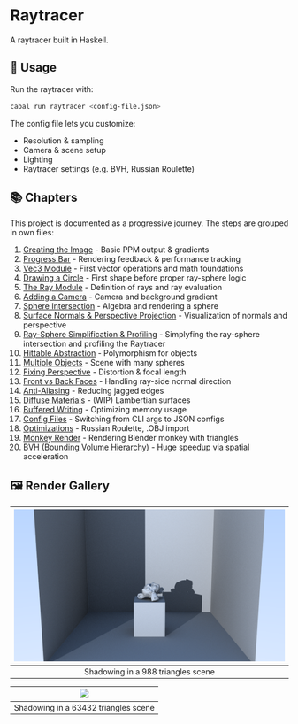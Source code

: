 # Raytracer

A raytracer built in Haskell.

## 🚀 Usage

Run the raytracer with:

```bash
cabal run raytracer <config-file.json>
```

The config file lets you customize:

- Resolution & sampling
- Camera & scene setup
- Lighting
- Raytracer settings (e.g. BVH, Russian Roulette)

## 📚 Chapters

This project is documented as a progressive journey. The steps are grouped in own files:

1. [Creating the Image](./docs/01_image.md) - Basic PPM output & gradients
2. [Progress Bar](./docs/02_progress_bar.md) - Rendering feedback & performance tracking
3. [Vec3 Module](./docs/03_vec3.md) - First vector operations and math foundations
4. [Drawing a Circle](./docs/04_circle.md) - First shape before proper ray-sphere logic
5. [The Ray Module](./docs/05_ray.md) - Definition of rays and ray evaluation
6. [Adding a Camera](./docs/06_camera.md) - Camera and background gradient
7. [Sphere Intersection](./docs/07_sphere.md) - Algebra and rendering a sphere
8. [Surface Normals & Perspective Projection](./docs/08_normals_and_perspective.md) - Visualization of normals and perspective
9. [Ray-Sphere Simplification & Profiling](./docs/09_simplifications_and_profiling.md) - Simplyfing the ray-sphere intersection and profiling the Raytracer
10. [Hittable Abstraction](./docs/10_hittable_abstraction.md) - Polymorphism for objects
11. [Multiple Objects](./docs/11_multiple_objects.md) - Scene with many spheres
12. [Fixing Perspective](./docs/12_fixing_perspective.md) - Distortion & focal length
13. [Front vs Back Faces]() - Handling ray-side normal direction
14. [Anti-Aliasing]() - Reducing jagged edges
15. [Diffuse Materials]() - (WIP) Lambertian surfaces
16. [Buffered Writing]() - Optimizing memory usage
17. [Config Files]() - Switching from CLI args to JSON configs
18. [Optimizations]() - Russian Roulette, .OBJ import
19. [Monkey Render]() - Rendering Blender monkey with triangles
20. [BVH (Bounding Volume Hierarchy)]() - Huge speedup via spatial acceleration

## 🖼️ Render Gallery

| ![](./docs/media/other/complicated_scene.png) |
| :----------------: |
| Shadowing in a 988 triangles scene  |

| ![](./docs/media/) |
| :----------------: |
| Shadowing in a 63432 triangles scene |

